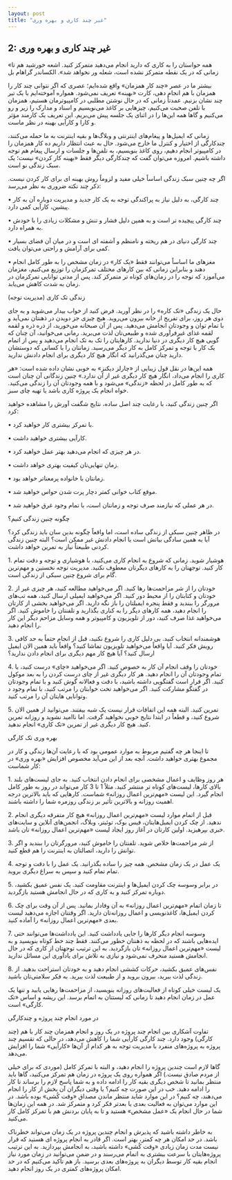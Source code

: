 ```yaml
---
layout: post
title: "غیر چند کاری و بهره وری"
---
```

2: غیر چند کاری و بهره وری
--------------------------

«همه حواستان را به کاری که دارید انجام می‌دهید متمرکز کنید. اشعه خورشید
هم تا زمانی که در یک نقطه متمرکز نشده است، شعله ور نخواهد شد». الکساندر
گراهام بل

بیشتر ما در عصر «چند کار همزمان» واقع شده‌ایم؛ عصری که اگر نتوانی چند
کار را همزمان با هم انجام دهی، کارت «بهینه» تعریف نمی‌شود. همواره
آموخته‌ایم با یک تیر چند نشان بزنیم. عمدتاً زمانی که در حال نوشتن مطلبی
در کامپیوترمان هستیم، همزمان با تلفن صحبت می‌کنیم، چیزهایی بر کاغذ
می‌نویسیم و اسناد و مدارک را زیر و رو می‌کنیم و گاها همه این‌ها را در
اثنای یک جلسه پیش می‌بریم. این تعریف یک کارمند مؤثر و کارا و کارآیی
بهینه در نظر ماست.

زمانی که ایمیل‌ها و پیغام‌های اینترنتی و وبلاگ‌ها و بقیه اینترنت به ما
حمله می‌کنند، چندکارگی از اختیار و کنترل ما خارج می‌شود. حال به عبث
انتظار داریم ده کار همزمان را در کامپیوتر انجام دهیم، روی کاغذ بنویسیم،
به تلفن‌ها و جلسات و ارسال پیغام هم توجه داشته باشیم. امروزه می‌توان گفت
که چندکارگی دیگر فقط «بهینه کار کردن» نیست؛ یک سبک زندگی نو است.

اگر چه چنین سبک زندگی اساساً خیلی مفید و لزوماً روش بهینه ای برای کار
کردن نیست. ذکر چند نکته ضروری به نظر می‌رسد:

• چند کارگی، به دلیل نیاز به پراکندگی توجه به یک کار جدید و مدیریت
دوباره آن به کار پیشین، کارآیی کمی دارد.

• چند کارگی پیچیده تر است و به همین دلیل فشار و تنش و مشکلات زیادی را با
خودش به همراه دارد.

• چند کارگی دنیای در هم ریخته و نامنظم و آشفته ای است و در میان آن فضای
بسیار کمی برای آرامش و راحتی می‌توان یافت.

• مغزهای ما اساساً می‌توانند فقط «یک کار» در زمان مشخص را به طور کامل
انجام دهند و بنابراین زمانی که بین کارهای مختلف تمرکزمان را توزیع
می‌کنیم، مغزمان می‌آموزد که توجه را در زمان‌های کوتاه تر متمرکز کند. پس
از مدتی توانایی تمرکزمان در زمان به شدت کاهش می‌یابد.

زندگی تک کاری (مدیریت توجه)

حال یک زندگی «تک کاره» را در نظر آورید. فرض کنید از خواب بیدار می‌شوید و
به جای دوی هر روز، برای تفریح از خانه بیرون می‌روید. هیچ چیزی جز دویدن
در ذهنتان نمی‌آید و با تمام توان و وجودتان انجامش می‌دهید. پس از آن
صبحانه می‌خورید، از ذره ذره و لقمه لقمه غذای غیرفرآوری شده و طبیعی‌تان
لذت می‌برید. رمانی می‌خوانید، آن چنان که گویی هیچ کار دیگری در دنیا
ندارید. کارهایتان را تک به تک انجام می‌دهید و پس از اتمام یک کار با توجه
و تمرکز کامل به کار دیگر می‌رسید. زمانتان را با کسانی که دوستشان دارید
چنان می‌گذرانید که انگار هیچ کار دیگری برای انجام دادنش ندارید.

همه این‌ها در نقل قول زیبایی از «چارلز دیکنز» به خوبی نشان داده شده است:
«هر کاری را انجام می‌داد، انگار هیچ کار دیگری غیر از آن ندارد.» چنین
زندگانی آن چنان است که به طور کامل در لحظه «زندگی» می‌شود و با همه
وجودتان آن را زندگی می‌کنید. خواه انجام یک پروژه کاری باشد یا تهیه چای
سبز.

اگر چنین زندگی کنید، با رعایت چند اصل ساده، نتایج شگفت آورش را مشاهده
خواهید کرد:

• با تمرکز بیشتری کار خواهید کرد.

• کارآیی بیشتری خواهید داشت.

• در هر چیزی که انجام می‌دهید بهتر عمل خواهید کرد.

• زمان تنهایی‌تان کیفیت بهتری خواهد داشت.

• زمانتان با خانواده پرمعناتر خواهد بود.

• موقع کتاب خوانی کمتر دچار پرت شدن حواس خواهید شد.

• در هر عملی که نیازمند صرف توجه و زمانتان است، با تمام وجود غرق خواهید
شد.

چگونه چنین زندگی کنیم؟

در ظاهر چنین سبکی از زندگی ساده است، اما واقعاً چگونه بدین سان باید
زندگی کرد؟ آیا به همین سادگی بیانش است یا انجام دادنش غیر ممکن است؟
البته چنین زندگی کردنی طبیعتاً نیاز به تمرین خواهد داشت.

1\. هوشیار شوید. زمانی که شروع به انجام کاری می‌کنید، با هوشیاری و توجه و
دقت تمام کار کنید. توجهتان را به کارهای دیگرتان معطوف نکنید. مدیریت توجه
نخستین و مهم‌ترین گام برای شروع چنین سبکی از زندگی است.

2\. خودتان را از شر مزاحمت‌ها رها کنید. اگر می‌خواهید مطالعه کنید، هر
چیزی غیر از خودتان و کتابتان را از محیط دور کنید. اگر می‌خواهید ایمیلی
ارسال کنید، همه تب‌های مرورگر را ببندید و فقط پنجره ایمیلتان را باز نگه
دارید. اگر می‌خواهید بخشی از کارتان را انجام دهید، همه کارهای دیگر را به
کناری بگذارید و تلفنتان را خاموش کنید. اگر می‌خواهید غذا صرف کنید، دور
از تلویزیون و کامپیوتر و همه وسایل مزاحم دیگر این کار را انجام دهید.

3\. هوشمندانه انتخاب کنید. بی دلیل کاری را شروع نکنید، قبل از انجام حتماً
به حد کافی رویش فکر کنید. آیا واقعاً می‌خواهید تلویزیون تماشا کنید؟
واقعاً باید همین الان ایمیل ارسال کنید؟ آیا هیچ کار مهم دیگری برای انجام
دادن ندارید؟

4\. خودتان را وقف انجام آن کار به خصوص کنید. اگر می‌خواهید «چای» درست
کنید، با تمام وجودتان آن را انجام دهید. هر کار دیگری غیر از چای درست
کردن را به بعد موکول کنید. اگر قرار است گفتگویی داشته باشید، با دقت و
فعالانه گوش کنید و با تمام وجودتان در گفتگو مشارکت کنید. اگر می‌خواهید
تخت خوابتان را مرتب کنید، با تمام وجود د وتوانایی هایتان آن را مرتب
کنید.

5\. تمرین کنید. البته همه این اتفاقات قرار نیست یک شبه بیفتند. می‌توانید
از همین الان شروع کنید، و قطعاً در ابتدا نتایج خوبی نخواهید گرفت. اما
ناامید نشوید و روزانه تمرین کنید. هیچ کار دیگری غیر از تمرین «تک کاری»
انجام ندهید.

بهره وری تک کارگی

تا اینجا هر چه گفتیم مربوط به موارد عمومی بود که با رعایت آن‌ها زندگی و
کار در مجموع بهتری خواهید داشت. آنچه بعد از این می‌آید مخصوص افزایش
«بهره وری» در کار شماست:

1\. هر روز وظایف و اعمال مشخصی برای انجام دادن انتخاب کنید. به جای
لیست‌های بلند بالای کارها، لیست‌های کوتاه تر منتشر کنید. مثلاً 1 تا 3
کار می‌تواند در روز به طور کامل انجام گیرد. این لیست «مهم‌ترین اعمال
روزانه» شماست. کارهایی که باید بالاترین درجه اهمیت روزانه و بالاترین
تأثیر بر زندگی روزمره شما را داشته باشند.

2\. قبل از اتمام موارد لیست «مهم‌ترین اعمال روزانه» هیچ کار متفرقه دیگری
انجام ندهید. از چک کردن ایمیل‌هایتان، فیس بوک، توئیتر، وبلاگ، انجمن‌های
آنلاین و سایت‌های خبری بپرهیزید. اولین کارتان در آغاز روز ایجاد لیست
«مهم‌ترین اعمال روزانه» تان باشد.

3\. از شر مزاحمت‌ها خلاص شوید. تلفنتان را خاموش کنید، مرورگرتان را ببندید
و اگر توانش را دارید، اتصالتان به اینترنت را هم قطع کنید.

4\. یک عمل در یک زمان مشخص. همه چیز را ساده بگذرانید. یک عمل را با دقت و
توجه تمام تمام کنید و سپس به سراغ دیگری بروید.

5\. در برابر وسوسه چک کردن ایمیل‌ها و اینترنت مقاومت کنید. یک نفس عمیق
بکشید، دوباره تمرکز کنید و به کاری که در حال انجامش هستید بازگردید.

6\. تا زمان اتمام «مهم‌ترین اعمال روزانه» به آن وفادار بمانید. پس از آن
وقت برای چک کردن ایمیل‌ها، کاغذنویسی و اعمال روزانه‌تان دارید. اگر
وقتتان اجازه می‌دهید لیست بعدی «مهم‌ترین اعمال روزانه» را آماده کنید.

7\. وسوسه انجام دیگر کارها را جایی یادداشت کنید. این یادداشت‌ها می‌توانند
حتی ایده‌هایی باشند که در لحظه به ذهنتان خطور می‌کنند. فقط چند خط کوتاه
بنویسید و به لیست «مهم‌ترین اعمال روزانه» تان بازگردید. به این ترتیب
توجهتان از کاری که در حال انجامش هستید منحرف نمی‌شود و نیازی به تلاش
برای یادآوری این مسائل ندارید.

8\. نفس‌های عمیق بکشید، حرکات کششی انجام دهید و به خودتان استراحت بدهید.
از زندگی لذت ببرید، بیرون بروید و از طبیعت لذت ببرید. به فکر سلامتی‌تان
باشید.

یک لیست خیلی کوتاه از فعالیت‌های روزانه بنویسید، از مزاحمت‌ها رهایی
یابید و تنها یک عمل در زمان انجام دهید تا زمانی که لیستتان به اتمام
برسد. این ریشه و اساس «تک کارگی» است.

در مورد انجام چند پروژه و چندکارگی

تفاوت آشکاری بین انجام چند پروژه در یک روز و انجام همزمان چند کار با هم
(چند کارگی) وجود دارد. چند کارگی کارآیی شما را کاهش می‌دهد، در حالی که
تقسیم چند پروژه به پروژه‌های منفرد با مدیریت توجه به هر کدام از آن‌ها
«کارآیی» شما را افزایش می‌دهد.

گاها لازم است چندین پروژه را انجام دهید، و البته با تمرکز کامل (موردی که
برای خیلی از مردم صادق نیست.) اگر همواره روی یک پروژه در زمان هم تمرکز
می‌کنید، گاها باید منتظر بمانید تا شخص دیگری بقیه کار را ادامه داده و به
شما پاسخ لازم را برساند تا کار را ادامه دهید. خب در این صورت چه کنیم؟ یا
وقتی دیگران آن بخش از کار را انجام می‌دهند، چه کنیم؟ در این موارد شاید
منتظر ماندن مصداق «وقت کُشی» بوده باشد. در این موارد می‌توان به فعالیت
بعدی یا بعدتر فکر کرد و متمرکز شد. در همه این زمان‌ها شما در حال انجام
یک «عمل مشخص» هستید و تا به پایان بردنش هم با تمرکز کامل کار می‌کنید.

به خاطر داشته باشید که پذیرش و انجام چندین پروژه در یک زمان می‌تواند
خطرناک باشد. در حد امکان هر چه کمتر، بهتر است. اگر قادر به انجام پروژه
ای هستید که قرار نیست مدت زمان زیادی «وقت کُشی» داشته باشید، به انجامش
بپردازید. به این ترتیب پروژه‌هایتان با سرعت بیشتری به اتمام می‌رسند و در
ضمن می‌توانید در زمان مورد نیاز انجام بقیه کار توسط دیگران به پروژه‌های
بعدی برسید. باز هم تأکید می‌کنیم که در حد امکان پروژه‌های کمتری در یک
روز انجام دهید.
